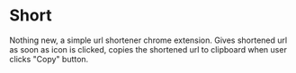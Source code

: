 # Short
Nothing new, a simple url shortener chrome extension. Gives shortened url as soon as icon is clicked, copies the shortened url to clipboard when user clicks "Copy" button.

